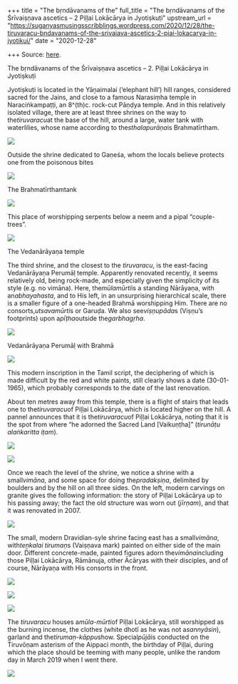 +++
title = "The bṛndāvanams of the"
full_title = "The bṛndāvanams of the Śrīvaiṣṇava ascetics – 2 Piḷḷai Lokācārya in Jyotiṣkuṭi"
upstream_url = "https://suganyasmusingsscribblings.wordpress.com/2020/12/28/the-tiruvaracu-bndavanams-of-the-srivaiava-ascetics-2-piai-lokacarya-in-jyotikui/"
date = "2020-12-28"

+++
Source: [here](https://suganyasmusingsscribblings.wordpress.com/2020/12/28/the-tiruvaracu-bndavanams-of-the-srivaiava-ascetics-2-piai-lokacarya-in-jyotikui/).

The bṛndāvanams of the Śrīvaiṣṇava ascetics – 2. Piḷḷai Lokācārya in Jyotiṣkuṭi

Jyotiṣkuṭi is located in the Yāṉaimalai (‘elephant hill’) hill ranges, considered sacred for the Jains, and close to a famous Narasiṃha temple in Naraciṅkampaṭṭi, an 8^(th)c. rock-cut Pāṇḍya temple. And in this relatively isolated village, there are at least three shrines on the way to the*tiruvaracu*at the base of the hill, around a large, water tank with waterlilies, whose name according to the*sthalapurāṇa*is Brahmatīrtham.

![](https://suganyasmusingsscribblings.files.wordpress.com/2020/12/image2.png?w=429)

Outside the shrine dedicated to Gaṇeśa, whom the locals believe protects one from the poisonous bites

![](https://suganyasmusingsscribblings.files.wordpress.com/2020/12/image1-1.png?w=386)

The Brahmatīrthamtank

![](https://suganyasmusingsscribblings.files.wordpress.com/2020/12/image2-1.png?w=430)

This place of worshipping serpents below a neem and a pipal “couple-trees”.

[![](https://suganyasmusingsscribblings.files.wordpress.com/2020/12/image2-2.png?w=452)](https://suganyasmusingsscribblings.files.wordpress.com/2020/12/image2-2.png?w=452)

The Vedanārāyaṇa temple

The third shrine, and the closest to the *tiruvaracu*, is the east-facing Vedanārāyaṇa Perumāḷ temple. Apparently renovated recently, it seems relatively old, being rock-made, and especially given the simplicity of its style (e.g. no vimāna). Here, the*mūlamūrti*is a standing Nārāyaṇa, with an*abhayahasta*, and to His left, in an unsurprising hierarchical scale, there is a smaller figure of a one-headed Brahmā worshipping Him. There are no consorts,*utsavamūrti*s or Garuḍa. We also see*viṣṇupāda*s (Viṣṇu’s footprints) upon a*pīṭha*outside the*garbhagṛha*.

![](https://suganyasmusingsscribblings.files.wordpress.com/2020/12/image1-11.png?w=658)

Vedanārāyaṇa Perumāḷ with Brahmā

![](https://suganyasmusingsscribblings.files.wordpress.com/2020/12/image2-8.png?w=466)

This modern inscription in the Tamil script, the deciphering of which is made difficult by the red and white paints, still clearly shows a date (30-01-1965), which probably corresponds to the date of the last renovation.

About ten metres away from this temple, there is a flight of stairs that leads one to the*tiruvaracu*of Piḷḷai Lokācārya, which is located higher on the hill. A pannel announces that it is the*tiruvaracu*of Piḷḷai Lokācārya, noting that it is the spot from where “he adorned the Sacred Land \[Vaikuṇṭha\]” (*tirunāṭu alaṅkaritta iṭam*).

![](https://suganyasmusingsscribblings.files.wordpress.com/2020/12/image1-6.png?w=436)

![](https://suganyasmusingsscribblings.files.wordpress.com/2020/12/image2-4.png?w=459)

Once we reach the level of the shrine, we notice a shrine with a small*vimāna*, and some space for doing the*pradakṣiṇa*, delimited by boulders and by the hill on all three sides. On the left, modern carvings on granite gives the following information: the story of Piḷḷai Lokācārya up to his passing away; the fact the old structure was worn out (*jīrṇam*), and that it was renovated in 2007.

![](https://suganyasmusingsscribblings.files.wordpress.com/2020/12/image1-7.png?w=367)

The small, modern Dravidian-syle shrine facing east has a small*vimāna*, with*teṉkalai tirumaṇ*s (Vaiṣṇava mark) painted on either side of the main door. Different concrete-made, painted figures adorn the*vimāna*including those Piḷḷai Lokācārya, Rāmānuja, other Ācāryas with their disciples, and of course, Nārāyaṇa with His consorts in the front.

![](https://suganyasmusingsscribblings.files.wordpress.com/2020/12/image1-8.png?w=450)

![](https://suganyasmusingsscribblings.files.wordpress.com/2020/12/image2-7.png?w=453)

![](https://suganyasmusingsscribblings.files.wordpress.com/2020/12/image3-1.png?w=544)

The *tiruvaracu* houses a*mūla-mūrti*of Piḷḷai Lokācārya, still worshipped as the burning incense, the clothes (white dhotī as he was not a*sannyāsin*), garland and the*tirumaṇ-kāppu*show. Special*pūjā*is conducted on the Tiruvōṇam asterism of the Aippaci month, the birthday of Piḷḷai, during which the place should be teeming with many people, unlike the random day in March 2019 when I went there.

![](https://suganyasmusingsscribblings.files.wordpress.com/2020/12/image1-9.png?w=315)
